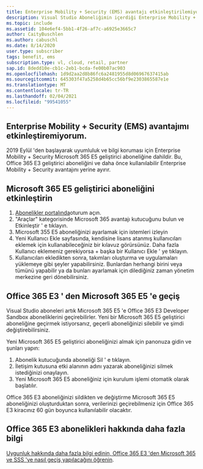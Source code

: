 ```yaml
---
title: Enterprise Mobility + Security (EMS) avantajı etkinleştirilemiyor
description: Visual Studio Aboneliğimin içerdiği Enterprise Mobility + Security (EMS) avantajını etkinleştiremiyorum?
ms.topic: include
ms.assetid: 104e6ef4-5bb1-4f26-af7c-a6925e3665c7
author: CaityBuschlen
ms.author: cabuschl
ms.date: 8/14/2020
user.type: subscriber
tags: benefit, ems
subscription.type: vl, cloud, retail, partner
sap.id: 8dedd10e-cb1c-2eb1-bcda-fe00b07ac903
ms.openlocfilehash: 1d9d2aa2d8b86fc6a2481955d8d06967637415ab
ms.sourcegitcommit: 645303f47a5258d4b65cc56bf9e2303865587e1e
ms.translationtype: MT
ms.contentlocale: tr-TR
ms.lasthandoff: 02/04/2021
ms.locfileid: "99541055"
---
```

## <a name="im-unable-to-activate-my-enterprise-mobility--security-ems-benefit"></a>Enterprise Mobility + Security (EMS) avantajımı etkinleştiremiyorum.

2019 Eylül 'den başlayarak uyumluluk ve bilgi koruması için Enterprise Mobility + Security Microsoft 365 E5 geliştirici aboneliğine dahildir. Bu, Office 365 E3 geliştirici aboneliğini ve daha önce kullanılabilir Enterprise Mobility + Security avantajını yerine ayırır. 

## <a name="activate-microsoft-365-e5-developer-subscription"></a>Microsoft 365 E5 geliştirici aboneliğini etkinleştirin  

1. [Abonelikler portalında](https://my.visualstudio.com/benefits)oturum açın. 
1. "Araçlar" kategorisinde Microsoft 365 avantajı kutucuğunu bulun ve Etkinleştir ' e tıklayın. 
1. Microsoft 355 E5 aboneliğinizi ayarlamak için istemleri izleyin 
1. Yeni Kullanıcı Ekle sayfasında, kendisine lisans atanmış kullanıcıları eklemek için kullanabileceğiniz bir kılavuz görürsünüz. Daha fazla Kullanıcı eklemeniz gerekiyorsa + başka bir Kullanıcı Ekle ' ye tıklayın. 
1. Kullanıcıları ekledikten sonra, takımları oluşturma ve uygulamaları yüklemeye gibi şeyler yapabilirsiniz. Bunlardan herhangi birini veya tümünü yapabilir ya da bunları ayarlamak için dilediğiniz zaman yönetim merkezine geri dönebilirsiniz. 

## <a name="migrate-from-office-365-e3-to-microsoft-365-e5"></a>Office 365 E3 ' den Microsoft 365 E5 'e geçiş 

Visual Studio aboneleri artık Microsoft 365 E5 'e Office 365 E3 Developer Sandbox aboneliklerini geçirebilirler. Yeni bir Microsoft 365 E5 geliştirici aboneliğine geçirmek istiyorsanız, geçerli aboneliğinizi silebilir ve şimdi değiştirebilirsiniz. 

Yeni Microsoft 365 E5 geliştirici aboneliğinizi almak için panonuza gidin ve şunları yapın: 
1. Abonelik kutucuğunda aboneliği Sil ' e tıklayın. 
1. İletişim kutusuna etki alanının adını yazarak aboneliğinizi silmek istediğinizi onaylayın. 
1. Yeni Microsoft 365 E5 aboneliğiniz için kurulum işlemi otomatik olarak başlatılır. 

Office 365 E3 aboneliğinizi sildikten ve değiştirme Microsoft 365 E5 aboneliğinizi oluşturduktan sonra, verilerinizi geçirebilmeniz için Office 365 E3 kiracınız 60 gün boyunca kullanılabilir olacaktır. 

## <a name="more-information-about-office-365-e3-subscriptions"></a>Office 365 E3 abonelikleri hakkında daha fazla bilgi

[Uygunluk hakkında daha fazla bilgi edinin, Office 365 E3 'den Microsoft 365 ve SSS 'ye nasıl geçiş yapılacağını öğrenin](https://docs.microsoft.com/visualstudio/subscriptions/vs-m365).  